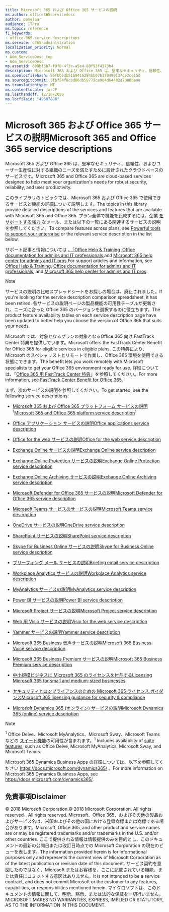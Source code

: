 ```yaml
---
title: Microsoft 365 および Office 365 サービスの説明
ms.author: office365servicedesc
author: pamelaar
audience: ITPro
ms.topic: reference
f1_keywords:
- office-365-service-descriptions
ms.service: o365-administration
localization_priority: Normal
ms.custom:
- Adm_ServiceDesc_top
- Adm_ServiceDesc
ms.assetid: 899bf3b7-f9f0-4f3c-a5e4-88f93f4373b4
description: Microsoft 365 および Office 365 は、堅牢なセキュリティ、信頼性、およびユーザー生産性に対する組織のニーズを満たすために設計されたクラウドベースのサービスです。
ms.openlocfilehash: 86fbb5db51b9416284bb07b330499137ce2ce15d
ms.sourcegitcommit: 5fbf54f8cbd66db58772ce904d64482a70e0beae
ms.translationtype: MT
ms.contentlocale: ja-JP
ms.lasthandoff: 12/16/2020
ms.locfileid: "49687888"
---
```

# <a name="microsoft-365-and-office-365-service-descriptions"></a><span data-ttu-id="defe8-103">Microsoft 365 および Office 365 サービスの説明</span><span class="sxs-lookup"><span data-stu-id="defe8-103">Microsoft 365 and Office 365 service descriptions</span></span> 

<span data-ttu-id="defe8-104">Microsoft 365 および Office 365 は、堅牢なセキュリティ、信頼性、およびユーザー生産性に対する組織のニーズを満たすために設計されたクラウドベースのサービスです。</span><span class="sxs-lookup"><span data-stu-id="defe8-104">Microsoft 365 and Office 365 are cloud-based services designed to help meet your organization's needs for robust security, reliability, and user productivity.</span></span> 
  
<span data-ttu-id="defe8-105">このライブラリのトピックでは、Microsoft 365 および Office 365 で使用できるサービスと機能の詳細について説明します。</span><span class="sxs-lookup"><span data-stu-id="defe8-105">The topics in this library provide detailed descriptions of the services and features that are available with Microsoft 365 and Office 365.</span></span> <span data-ttu-id="defe8-106">プラン全体で機能を比較するには、企業 [をサポートする強力](https://go.microsoft.com/fwlink/?LinkID=799177&amp;clcid=0x409) なツール、または以下の一覧にある関連するサービスの説明を参照してください。</span><span class="sxs-lookup"><span data-stu-id="defe8-106">To compare features across plans, see [Powerful tools to support your enterprise](https://go.microsoft.com/fwlink/?LinkID=799177&amp;clcid=0x409) or the relevant service description in the list below.</span></span> 
  
<span data-ttu-id="defe8-107">サポート記事と情報については [、「Office Help & Training](https://support.office.com/) [,Office documentation for admins and IT professionals,](https://docs.microsoft.com/office/)and [Microsoft 365 help center for admins and IT pros](https://docs.microsoft.com/microsoft-365/).</span><span class="sxs-lookup"><span data-stu-id="defe8-107">For support articles and information, see [Office Help & Training](https://support.office.com/), [Office documentation for admins and IT professionals](https://docs.microsoft.com/office/), and [Microsoft 365 help center for admins and IT pros](https://docs.microsoft.com/microsoft-365/).</span></span>
  
> [!NOTE]
> <span data-ttu-id="defe8-108">サービスの説明の比較スプレッドシートをお探しの場合は、廃止されました。</span><span class="sxs-lookup"><span data-stu-id="defe8-108">If you're looking for the service description comparison spreadsheet, it has been retired.</span></span> <span data-ttu-id="defe8-109">各サービスの説明ページの製品機能の可用性テーブルが更新され、ニーズに合った Office 365 のバージョンを選択するのに役立ちます。</span><span class="sxs-lookup"><span data-stu-id="defe8-109">The product feature availability tables on each service description page have been updated to better help you choose the version of Office 365 that suits your needs.</span></span> 
  
<span data-ttu-id="defe8-110">Microsoft では、対象となるプランの対象となるOffice 365 向け FastTrack Center 特典を提供しています。</span><span class="sxs-lookup"><span data-stu-id="defe8-110">Microsoft offers the FastTrack Center Benefit for Office 365 for eligible services in eligible plans.</span></span> <span data-ttu-id="defe8-111">この特典により、Microsoft のスペシャリストとリモートで作業し、Office 365 環境を使用できる状態にできます。</span><span class="sxs-lookup"><span data-stu-id="defe8-111">The benefit lets you work remotely with Microsoft specialists to get your Office 365 environment ready for use.</span></span> <span data-ttu-id="defe8-112">詳細については、「[Office 365 用 FastTrack Center 特典](https://docs.microsoft.com/fasttrack/O365-fasttrack-benefit-for-office-365)」を参照してください。</span><span class="sxs-lookup"><span data-stu-id="defe8-112">For more information, see [FastTrack Center Benefit for Office 365](https://docs.microsoft.com/fasttrack/O365-fasttrack-benefit-for-office-365).</span></span>
  
<span data-ttu-id="defe8-113">まず、次のサービスの説明を参照してください。</span><span class="sxs-lookup"><span data-stu-id="defe8-113">To get started, see the following service descriptions:</span></span>
  
- <span data-ttu-id="defe8-114">[Microsoft 365 および Office 365 プラットフォーム サービスの説明](office-365-platform-service-description/office-365-platform-service-description.md)<sup>1</sup></span><span class="sxs-lookup"><span data-stu-id="defe8-114">[Microsoft 365 and Office 365 platform service description](office-365-platform-service-description/office-365-platform-service-description.md)<sup>1</sup></span></span>

- [<span data-ttu-id="defe8-115">Office アプリケーション サービスの説明</span><span class="sxs-lookup"><span data-stu-id="defe8-115">Office applications service description</span></span>](office-applications-service-description/office-applications-service-description.md)

- [<span data-ttu-id="defe8-116">Office for the web サービスの説明</span><span class="sxs-lookup"><span data-stu-id="defe8-116">Office for the web service description</span></span>](office-online-service-description/office-online-service-description.md)

- [<span data-ttu-id="defe8-117">Exchange Online サービスの説明</span><span class="sxs-lookup"><span data-stu-id="defe8-117">Exchange Online service description</span></span>](exchange-online-service-description/exchange-online-service-description.md)

- [<span data-ttu-id="defe8-118">Exchange Online Protection サービスの説明</span><span class="sxs-lookup"><span data-stu-id="defe8-118">Exchange Online Protection service description</span></span>](exchange-online-protection-service-description/exchange-online-protection-service-description.md)

- [<span data-ttu-id="defe8-119">Exchange Online Archiving サービスの説明</span><span class="sxs-lookup"><span data-stu-id="defe8-119">Exchange Online Archiving service description</span></span>](exchange-online-archiving-service-description/exchange-online-archiving-service-description.md)

- [<span data-ttu-id="defe8-120">Microsoft Defender for Office 365 サービスの説明</span><span class="sxs-lookup"><span data-stu-id="defe8-120">Microsoft Defender for Office 365 service description</span></span>](office-365-advanced-threat-protection-service-description.md)

- [<span data-ttu-id="defe8-121">Microsoft Teams サービスのサービスの説明</span><span class="sxs-lookup"><span data-stu-id="defe8-121">Microsoft Teams service description</span></span>](teams-service-description.md)

- [<span data-ttu-id="defe8-122">OneDrive サービスの説明</span><span class="sxs-lookup"><span data-stu-id="defe8-122">OneDrive service description</span></span>](onedrive-for-business-service-description.md)

- [<span data-ttu-id="defe8-123">SharePoint サービスの説明</span><span class="sxs-lookup"><span data-stu-id="defe8-123">SharePoint service description</span></span>](sharepoint-online-service-description/sharepoint-online-service-description.md)

- [<span data-ttu-id="defe8-124">Skype for Business Online サービスの説明</span><span class="sxs-lookup"><span data-stu-id="defe8-124">Skype for Business Online service description</span></span>](skype-for-business-online-service-description/skype-for-business-online-service-description.md)

- [<span data-ttu-id="defe8-125">ブリーフィング メール サービスの説明</span><span class="sxs-lookup"><span data-stu-id="defe8-125">Briefing email service description</span></span>](briefing-service-description.md)

- [<span data-ttu-id="defe8-126">Workplace Analytics サービスの説明</span><span class="sxs-lookup"><span data-stu-id="defe8-126">Workplace Analytics service description</span></span>](workplace-analytics-service-description.md)

- [<span data-ttu-id="defe8-127">MyAnalytics サービスの説明</span><span class="sxs-lookup"><span data-stu-id="defe8-127">MyAnalytics service description</span></span>](mya-service-description.md)

- [<span data-ttu-id="defe8-128">Power BI サービスの説明</span><span class="sxs-lookup"><span data-stu-id="defe8-128">Power BI service description</span></span>](power-bi-service-description.md)

- [<span data-ttu-id="defe8-129">Microsoft Project サービスの説明</span><span class="sxs-lookup"><span data-stu-id="defe8-129">Microsoft Project service description</span></span>](project-online-service-description/project-online-service-description.md)

- [<span data-ttu-id="defe8-130">Web 用 Visio サービスの説明</span><span class="sxs-lookup"><span data-stu-id="defe8-130">Visio for the web service description</span></span>](visio-online-service-description/visio-online-service-description.md)

- [<span data-ttu-id="defe8-131">Yammer サービスの説明</span><span class="sxs-lookup"><span data-stu-id="defe8-131">Yammer service description</span></span>](yammer-service-description/yammer-service-description.md)

- [<span data-ttu-id="defe8-132">Microsoft 365 Business 音声サービスの説明</span><span class="sxs-lookup"><span data-stu-id="defe8-132">Microsoft 365 Business Voice service description</span></span>](microsoft-365-business-voice-service-description.md)

- [<span data-ttu-id="defe8-133">Microsoft 365 Business Premium サービスの説明</span><span class="sxs-lookup"><span data-stu-id="defe8-133">Microsoft 365 Business Premium service description</span></span>](microsoft-365-service-descriptions/microsoft-365-business-service-description.md)

- [<span data-ttu-id="defe8-134">中小規模ビジネスに Microsoft 365 のライセンスを付与する</span><span class="sxs-lookup"><span data-stu-id="defe8-134">Licensing Microsoft 365 for small and medium-sized businesses</span></span>](microsoft-365-service-descriptions/licensing-microsoft-365-in-smb.md)

- [<span data-ttu-id="defe8-135">セキュリティとコンプライアンスのための Microsoft 365 ライセンス ガイダンス</span><span class="sxs-lookup"><span data-stu-id="defe8-135">Microsoft 365 licensing guidance for security & compliance</span></span>](microsoft-365-service-descriptions/microsoft-365-tenantlevel-services-licensing-guidance/microsoft-365-security-compliance-licensing-guidance.md)

- [<span data-ttu-id="defe8-136">Microsoft Dynamics 365 (オンライン) サービスの説明</span><span class="sxs-lookup"><span data-stu-id="defe8-136">Microsoft Dynamics 365 (online) service description</span></span>](microsoft-dynamics-365-online-service-description.md)

> [!NOTE]
> <span data-ttu-id="defe8-137"><sup>1</sup> Office Delve、Microsoft MyAnalytics、Microsoft Sway、Microsoft Teams などの [スイート機能](https://docs.microsoft.com/office365/servicedescriptions/office-365-platform-service-description/office-365-suite-features)の可用性が含まれます。</span><span class="sxs-lookup"><span data-stu-id="defe8-137"><sup>1</sup> Includes availability of [suite features](https://docs.microsoft.com/office365/servicedescriptions/office-365-platform-service-description/office-365-suite-features), such as Office Delve, Microsoft MyAnalytics, Microsoft Sway, and Microsoft Teams.</span></span>
>
> <span data-ttu-id="defe8-138">Microsoft 365 Dynamics Business Apps の詳細については、以下を参照してください <https://docs.microsoft.com/dynamics365/> 。</span><span class="sxs-lookup"><span data-stu-id="defe8-138">For more information on Microsoft 365 Dynamics Business Apps, see <https://docs.microsoft.com/dynamics365/>.</span></span>
  
## <a name="disclaimer"></a><span data-ttu-id="defe8-139">免責事項</span><span class="sxs-lookup"><span data-stu-id="defe8-139">Disclaimer</span></span>

<span data-ttu-id="defe8-140">&copy; 2018 Microsoft Corporation.</span><span class="sxs-lookup"><span data-stu-id="defe8-140">&copy; 2018 Microsoft Corporation.</span></span> <span data-ttu-id="defe8-141">All rights reserved。</span><span class="sxs-lookup"><span data-stu-id="defe8-141">All rights reserved.</span></span> <span data-ttu-id="defe8-142">Microsoft、Office 365、およびその他の製品およびサービス名は、米国およびその他の国における登録商標または商標である場合があります。</span><span class="sxs-lookup"><span data-stu-id="defe8-142">Microsoft, Office 365, and other product and service names are or may be registered trademarks and/or trademarks in the U.S. and/or other countries.</span></span> <span data-ttu-id="defe8-143">ここで提供される情報は情報提供のみを目的とし、このドキュメントの最新の公開日または改訂日時点での Microsoft Corporation の現在のビューを表します。</span><span class="sxs-lookup"><span data-stu-id="defe8-143">The information provided herein is for informational purposes only and represents the current view of Microsoft Corporation as of the latest publication or revision date of this document.</span></span> <span data-ttu-id="defe8-144">サービス契約を意図したのではなく、Microsoft またはお客様を、ここに記載されている機能、または責任にコミットする意図はありません。</span><span class="sxs-lookup"><span data-stu-id="defe8-144">It is not intended to be a service contract, and does not commit Microsoft or the customer to any features, capabilities, or responsibilities mentioned herein.</span></span> <span data-ttu-id="defe8-145">マイクロソフトは、このドキュメントの情報に関して、明示、黙示、または法的な保証を一切行いません。</span><span class="sxs-lookup"><span data-stu-id="defe8-145">MICROSOFT MAKES NO WARRANTIES, EXPRESS, IMPLIED OR STATUTORY, AS TO THE INFORMATION IN THIS DOCUMENT.</span></span>
 